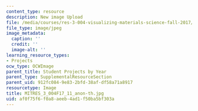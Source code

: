```yaml
---
content_type: resource
description: New image Upload
file: /media/courses/res-3-004-visualizing-materials-science-fall-2017/af0f75f6f0a8aeeb4ad1f50ba5bf303a_MITRES_3_004F17_11_anon-th.jpg
file_type: image/jpeg
image_metadata:
  caption: ''
  credit: ''
  image-alt: ''
learning_resource_types:
- Projects
ocw_type: OCWImage
parent_title: Student Projects by Year
parent_type: SupplementalResourceSection
parent_uid: 912fc084-9e83-2bfd-38af-df58a71a8917
resourcetype: Image
title: MITRES_3_004F17_11_anon-th.jpg
uid: af0f75f6-f0a8-aeeb-4ad1-f50ba5bf303a
---
```

